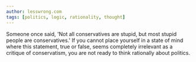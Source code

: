 ```yaml
---
author: lesswrong.com
tags: [politics, logic, rationality, thought]
---
```

Someone once said, 'Not all conservatives are stupid, but most stupid people are conservatives.' If you cannot place yourself in a state of mind where this statement, true or false, seems completely irrelevant as a critique of conservatism, you are not ready to think rationally about politics.
